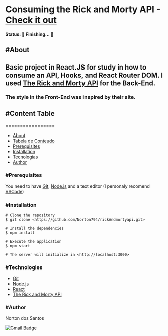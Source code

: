 # Consuming the Rick and Morty API - [Check it out](https://norton794.github.io/rickAndmortyapi/)

#### Status:  🚧 Finishing... 🚧

## #About
## Basic project in React.JS for study in how to consume an API, Hooks, and React Router DOM. I used [The Rick and Morty API](https://rickandmortyapi.com/) for the Back-End.
### The style in the Front-End was inspired by their site. 

## #Content Table
=================
<!--ts-->
   * [About](#About)
   * [Tabela de Conteudo](#Content)
   * [Prerequisites](#Prerequisites)
   * [Installation](#Installation)
   * [Tecnologias](#tecnologias)
   * [Author](#Author)
<!--te-->

### #Prerequisites

You need to have [Git](https://git-scm.com/), [Node.js](https://nodejs.org/en/) and a text editor (I personaly recomend [VSCode](https://code.visualstudio.com/))

### #Installation

```
# Clone the repository
$ git clone <https://github.com/Norton794/rickAndmortyapi.git>

# Install the dependencies
$ npm install

# Execute the application
$ npm start

# The server will initialize in <http://localhost:3000> 
```

### #Technologies

- [Git](https://git-scm.com/)
- [Node.js](https://nodejs.org/en/)
- [React](https://pt-br.reactjs.org/)
- [The Rick and Morty API](https://rickandmortyapi.com/)

### #Author

Norton dos Santos

[![Gmail Badge](https://img.shields.io/badge/-nortonsantos79@gmail.com-c14438?style=flat-square&logo=Gmail&logoColor=white&link=mailto:nortonsantos79@gmail.com)](mailto:nortonsantos79@gmail.com)
